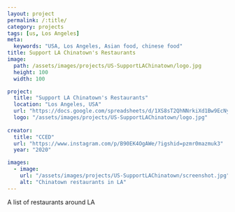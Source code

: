 ```yaml
---
layout: project
permalink: /:title/
category: projects
tags: [us, Los Angeles]
meta:
  keywords: "USA, Los Angeles, Asian food, chinese food"
title: Support LA Chinatown's Restaurants
image:
  path: /assets/images/projects/US-SupportLAChinatown/logo.jpg
  height: 100
  width: 100

project:
  title: "Support LA Chinatown's Restaurants"
  location: "Los Angeles, USA"
  url: "https://docs.google.com/spreadsheets/d/1XS8sT2QhNNrkiXd1Bw9EcNyr_FE0Rp9NX_Q9yrd2VeE/edit#gid=320934639"
  logo: "/assets/images/projects/US-SupportLAChinatown/logo.jpg"
  
creator:
  title: "CCED"
  url: "https://www.instagram.com/p/B90EK4OgAWe/?igshid=pzmr0mazmuk3"
  year: "2020"

images:
  - image:
    url: "/assets/images/projects/US-SupportLAChinatown/screenshot.jpg"
    alt: "Chinatown restaurants in LA"
---
```

<p>A list of restaurants around LA</p>